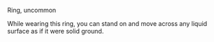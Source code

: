 Ring, uncommon

While wearing this ring, you can stand on and move across any liquid surface as if it were solid ground.
 